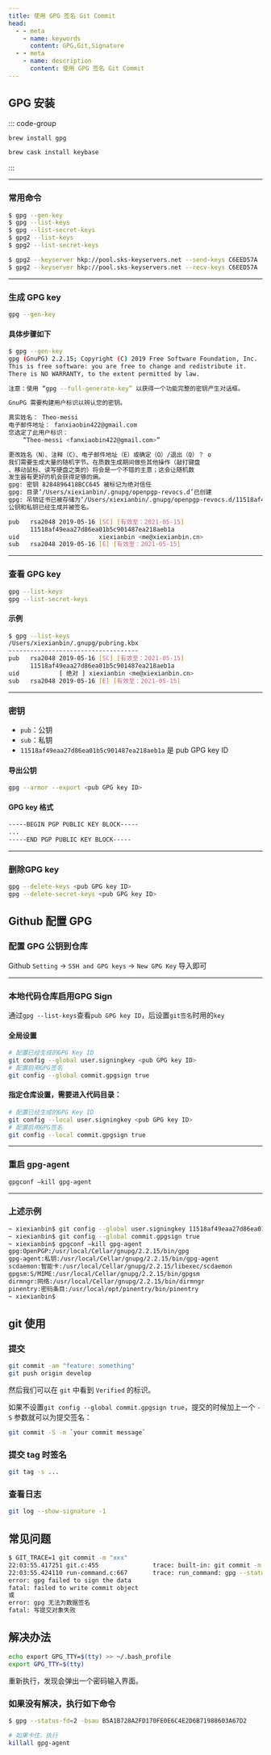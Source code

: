 ```yaml
---
title: 使用 GPG 签名 Git Commit
head:
  - - meta
    - name: keywords
      content: GPG,Git,Signature
  - - meta
    - name: description
      content: 使用 GPG 签名 Git Commit
---
```


## GPG 安装

::: code-group

```bash [gpg]
brew install gpg
```

```bash [keybase]
brew cask install keybase
```

:::

---

### 常用命令

```bash
$ gpg --gen-key
$ gpg --list-keys
$ gpg --list-secret-keys
$ gpg2 --list-keys
$ gpg2 --list-secret-keys

$ gpg2 --keyserver hkp://pool.sks-keyservers.net --send-keys C6EED57A
$ gpg2 --keyserver hkp://pool.sks-keyservers.net --recv-keys C6EED57A
```

---

### 生成 GPG key

```bash
gpg --gen-key
```

#### 具体步骤如下

```bash
$ gpg --gen-key
gpg (GnuPG) 2.2.15; Copyright (C) 2019 Free Software Foundation, Inc.
This is free software: you are free to change and redistribute it.
There is NO WARRANTY, to the extent permitted by law.

注意：使用 “gpg --full-generate-key” 以获得一个功能完整的密钥产生对话框。

GnuPG 需要构建用户标识以辨认您的密钥。

真实姓名： Theo-messi
电子邮件地址： fanxiaobin422@gmail.com
您选定了此用户标识：
    “Theo-messi <fanxiaobin422@gmail.com>”

更改姓名（N）、注释（C）、电子邮件地址（E）或确定（O）/退出（Q）？ o
我们需要生成大量的随机字节。在质数生成期间做些其他操作（敲打键盘
、移动鼠标、读写硬盘之类的）将会是一个不错的主意；这会让随机数
发生器有更好的机会获得足够的熵。
gpg: 密钥 8284896418BCC645 被标记为绝对信任
gpg: 目录‘/Users/xiexianbin/.gnupg/openpgp-revocs.d’已创建
gpg: 吊销证书已被存储为‘/Users/xiexianbin/.gnupg/openpgp-revocs.d/11518af49eaa27d86ea01b5c901487ea218aeb1a.rev’
公钥和私钥已经生成并被签名。

pub   rsa2048 2019-05-16 [SC] [有效至：2021-05-15]
      11518af49eaa27d86ea01b5c901487ea218aeb1a
uid                      xiexianbin <me@xiexianbin.cn>
sub   rsa2048 2019-05-16 [E] [有效至：2021-05-15]
```

---

### 查看 GPG key

```bash
gpg --list-keys
gpg --list-secret-keys
```

#### 示例

```bash
$ gpg --list-keys
/Users/xiexianbin/.gnupg/pubring.kbx
------------------------------------
pub   rsa2048 2019-05-16 [SC] [有效至：2021-05-15]
      11518af49eaa27d86ea01b5c901487ea218aeb1a
uid           [ 绝对 ] xiexianbin <me@xiexianbin.cn>
sub   rsa2048 2019-05-16 [E] [有效至：2021-05-15]
```

---

### 密钥

- `pub`：公钥
- `sub`：私钥
- `11518af49eaa27d86ea01b5c901487ea218aeb1a` 是 pub GPG key ID

#### 导出公钥

```bash
gpg --armor --export <pub GPG key ID>
```

#### GPG key 格式

```bash
-----BEGIN PGP PUBLIC KEY BLOCK-----
...
-----END PGP PUBLIC KEY BLOCK-----
```

---

### 删除GPG key

```bash
gpg --delete-keys <pub GPG key ID>
gpg --delete-secret-keys <pub GPG key ID>
```

## Github 配置 GPG

### 配置 GPG 公钥到仓库

Github `Setting` -> `SSH and GPG keys` -> `New GPG Key` 导入即可

---

### 本地代码仓库启用GPG Sign

通过`gpg --list-keys`查看`pub GPG key ID`，后设置`git签名`时用的`key`

#### 全局设置

```bash
# 配置已经生成的GPG Key ID
git config --global user.signingkey <pub GPG key ID>
# 配置启用GPG签名
git config --global commit.gpgsign true
```

#### 指定仓库设置，需要进入代码目录：

```bash
# 配置已经生成的GPG Key ID
git config --local user.signingkey <pub GPG key ID>
# 配置启用GPG签名
git config --local commit.gpgsign true
```

---

### 重启 gpg-agent

```bash
gpgconf –kill gpg-agent
```

---

### 上述示例

```bash
~ xiexianbin$ git config --global user.signingkey 11518af49eaa27d86ea01b5c901487ea218aeb1a
~ xiexianbin$ git config --global commit.gpgsign true
~ xiexianbin$ gpgconf –kill gpg-agent
gpg:OpenPGP:/usr/local/Cellar/gnupg/2.2.15/bin/gpg
gpg-agent:私钥:/usr/local/Cellar/gnupg/2.2.15/bin/gpg-agent
scdaemon:智能卡:/usr/local/Cellar/gnupg/2.2.15/libexec/scdaemon
gpgsm:S/MIME:/usr/local/Cellar/gnupg/2.2.15/bin/gpgsm
dirmngr:网络:/usr/local/Cellar/gnupg/2.2.15/bin/dirmngr
pinentry:密码条目:/usr/local/opt/pinentry/bin/pinentry
~ xiexianbin$
```

## git 使用

### 提交

```bash
git commit -am "feature: something"
git push origin develop
```

然后我们可以在 `git` 中看到 `Verified` 的标识。

如果不设置`git config --global commit.gpgsign true`，提交的时候加上一个 `-S` 参数就可以为提交签名：

```bash
git commit -S -m `your commit message`
```

### 提交 tag 时签名

```bash
git tag -s ...
```

### 查看日志

```bash
git log --show-signature -1
```

## 常见问题

```bash
$ GIT_TRACE=1 git commit -m "xxx"
22:03:55.417251 git.c:455               trace: built-in: git commit -m 'feature: jwt support'
22:03:55.424110 run-command.c:667       trace: run_command: gpg --status-fd=2 -bsau B5A1B728A2FD170FE0E6C4E2D6B71988603A67D2
error: gpg failed to sign the data
fatal: failed to write commit object
或
error: gpg 无法为数据签名
fatal: 写提交对象失败
```

## 解决办法

```bash
echo export GPG_TTY=$(tty) >> ~/.bash_profile
export GPG_TTY=$(tty)
```

重新执行，发现会弹出一个密码输入界面。

### 如果没有解决，执行如下命令

```bash
$ gpg --status-fd=2 -bsau B5A1B728A2FD170FE0E6C4E2D6B71988603A67D2

# 如果卡住，执行
killall gpg-agent
```
